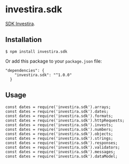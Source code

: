 # investira.sdk

[SDK Investira](https://www.npmjs.com/package/investira.sdk).

## Installation


`$ npm install investira.sdk`

Or add this package to your `package.json` file:

```
"dependencies": {
    "investira.sdk": "^1.0.0"
  }
```

## Usage

```
const dates = require('investira.sdk').arrays;
const dates = require('investira.sdk').dates;
const dates = require('investira.sdk').formats;
const dates = require('investira.sdk').httpRequests;
const dates = require('investira.sdk').invests;
const dates = require('investira.sdk').numbers;
const dates = require('investira.sdk').objects;
const dates = require('investira.sdk').strings;
const dates = require('investira.sdk').responses;
const dates = require('investira.sdk').validators;
const dates = require('investira.sdk').messages;
const dates = require('investira.sdk').dataModel;

```
